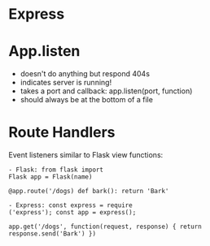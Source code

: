 # Express

# App.listen
- doesn't do anything but respond 404s
- indicates server is running!
- takes a port and callback: app.listen(port, function)
- should always be at the bottom of a file

# Route Handlers
Event listeners similar to Flask view functions:

    - Flask: from flask import 
    Flask app = Flask(name)

    @app.route('/dogs) def bark(): return 'Bark'

    - Express: const express = require
    ('express'); const app = express();

    app.get('/dogs', function(request, response) { return response.send('Bark') })